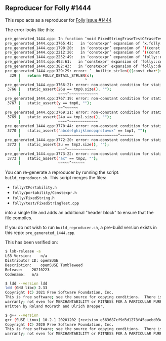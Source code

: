 ## Reproducer for Folly #1444

This repo acts as a reproducer for [Folly](https://github.com/facebook/folly) [Issue #1444](https://github.com/facebook/folly/issues/1444).

The error looks like this:

```bash
pre_generated_1444.cpp: In function ‘void FixedStringEraseTestCEraseTest()’:
pre_generated_1444.cpp:3765:42:   in ‘constexpr’ expansion of ‘x.folly::BasicFixedString<char, 26>::cerase(x.folly::BasicFixedString<char, 26>::size(), ((std::size_t)folly::detail::fixedstring::FixedStringBase_<>::npos))’
pre_generated_1444.cpp:1790:20:   in ‘constexpr’ expansion of ‘((const folly::BasicFixedString<char, 26>*)this)->folly::BasicFixedString<char, 26>::creplace<1>(pos, folly::detail::fixedstring::checkOverflowOrNpos(count, (((long unsigned int)((const folly::BasicFixedString<char, 26>*)this)->folly::BasicFixedString<char, 26>::size_) - folly::detail::fixedstring::checkOverflow(pos, ((std::size_t)((const folly::BasicFixedString<char, 26>*)this)->folly::BasicFixedString<char, 26>::size_)))), A{'\000'})’
pre_generated_1444.cpp:2212:20:   in ‘constexpr’ expansion of ‘((const folly::BasicFixedString<char, 26>*)this)->folly::BasicFixedString<char, 26>::creplace<1>(this_pos, this_count, (* & that), 0, (1 - 1))’
pre_generated_1444.cpp:2252:49:   in ‘constexpr’ expansion of ‘folly::detail::fixedstring::checkNullTerminated<char, 1>((* & that))’
pre_generated_1444.cpp:493:61:   in ‘constexpr’ expansion of ‘folly::constexpr_strlen<char>(((const char*)a))’
pre_generated_1444.cpp:382:43:   in ‘constexpr’ expansion of ‘folly::detail::constexpr_strlen_internal<char>(s, 0)’
pre_generated_1444.cpp:329:29: error: ‘__builtin_strlen(((const char*)(&<anonymous>)))’ is not a constant expression
  329 |   return FOLLY_DETAIL_STRLEN(s);
      |                             ^
pre_generated_1444.cpp:3766:21: error: non-constant condition for static assertion
 3766 |   static_assert(26u == tmp0.size(), "");
      |                 ~~~~^~~~~~~~~~~~~~
pre_generated_1444.cpp:3767:19: error: non-constant condition for static assertion
 3767 |   static_assert(y == tmp0, "");
      |                 ~~^~~~~~~
pre_generated_1444.cpp:3769:21: error: non-constant condition for static assertion
 3769 |   static_assert(24u == tmp1.size(), "");
      |                 ~~~~^~~~~~~~~~~~~~
pre_generated_1444.cpp:3770:44: error: non-constant condition for static assertion
 3770 |   static_assert("abcdefghijklmnopqrstuvwx" == tmp1, "");
      |                 ~~~~~~~~~~~~~~~~~~~~~~~~~~~^~~~~~~
pre_generated_1444.cpp:3772:20: error: non-constant condition for static assertion
 3772 |   static_assert(2u == tmp2.size(), "");
      |                 ~~~^~~~~~~~~~~~~~
pre_generated_1444.cpp:3773:22: error: non-constant condition for static assertion
 3773 |   static_assert("ax" == tmp2, "");
      |                 ~~~~~^~~~~~~
```

You can re-generate a reproducer by running the script: `build_reproducer.sh`. This script merges the files:

* `folly/CPortability.h`
* `folly/portability/Constexpr.h`
* `folly/FixedString.h`
* `folly/test/FixedStringTest.cpp`

into a single file and adds an additional "header block" to ensure that the file compiles.

If you do not wish to run `build_reproducer.sh`, a pre-build version exists in this repo: `pre_generated_1444.cpp`.

This has been verified on:

```bash
$ lsb-release -a
LSB Version:	n/a
Distributor ID:	openSUSE
Description:	openSUSE Tumbleweed
Release:	20210223
Codename:	n/a

$ ldd --version ldd
ldd (GNU libc) 2.33
Copyright (C) 2021 Free Software Foundation, Inc.
This is free software; see the source for copying conditions.  There is NO
warranty; not even for MERCHANTABILITY or FITNESS FOR A PARTICULAR PURPOSE.
Written by Roland McGrath and Ulrich Drepper.

$ g++ --version
g++ (SUSE Linux) 10.2.1 20201202 [revision e563687cf9d3d1278f45aaebd03e0f66531076c9]
Copyright (C) 2020 Free Software Foundation, Inc.
This is free software; see the source for copying conditions.  There is NO
warranty; not even for MERCHANTABILITY or FITNESS FOR A PARTICULAR PURPOSE.
```

